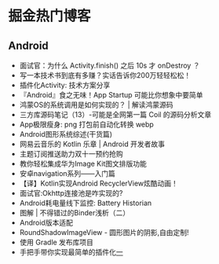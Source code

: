 # 掘金热门博客
## Android
* 面试官：为什么 Activity.finish() 之后 10s 才 onDestroy ？
* 写一本技术书到底有多赚？实话告诉你200万轻轻松松！
* 插件化Activity: 技术方案分享
* 『Android』食之无味！App Startup 可能比你想象中要简单
* 鸿蒙OS的系统调用是如何实现的？ | 解读鸿蒙源码
* 三方库源码笔记（13）-可能是全网第一篇 Coil 的源码分析文章
* App极限瘦身: png 打包前自动化转换 webp
* Android图形系统综述(干货篇)
* 网易云音乐的 Kotlin 乐章 | Android 开发者故事
* 主题订阅推送助力双十一预约抢购
* 教你轻松集成华为Image Kit图文排版功能
* 安卓navigation系列——入门篇
* 【译】Kotlin实现Android RecyclerView炫酷动画！
* 面试官:Okhttp连接池是咋实现的?
* Android耗电量线下监控: Battery Historian
* 图解 | 不得错过的Binder浅析（二）
* Android版本适配
* RoundShadowImageView - 圆形图片的阴影,自由定制!
* 使用 Gradle 发布库项目
* 手把手带你实现最简单的插件化[一](含原理分析)

